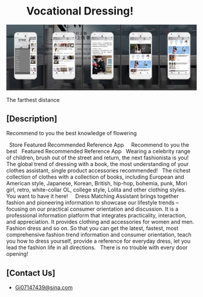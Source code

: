 #          Vocational Dressing!

![](https://github.com/LevineLL/Project/blob/master/Dressing.jpg)


The farthest distance
## [Description]
Recommend to you the best knowledge of flowering

  Store Featured Recommended Reference App
  
  Recommend to you the best
  Featured Recommended Reference App
  Wearing a celebrity range of children, brush out of the street and return, the next fashionista is you!
  The global trend of dressing with a book, the most understanding of your clothes assistant, single product accessories recommended!
  The richest collection of clothes with a collection of books, including European and American style, Japanese, Korean, British, hip-hop, bohemia, punk, Mori girl, retro, white-collar OL, college style, Lolita and other clothing styles. You want to have it here!
  
  Dress Matching Assistant brings together fashion and pioneering information to showcase our lifestyle trends – focusing on our practical consumer orientation and discussion. It is a professional information platform that integrates practicality, interaction, and appreciation. It provides clothing and accessories for women and men. Fashion dress and so on. So that you can get the latest, fastest, most comprehensive fashion trend information and consumer orientation, teach you how to dress yourself, provide a reference for everyday dress, let you lead the fashion life in all directions.
  There is no trouble with every door opening!
## [Contact Us]

* Gi07147439@sina.com
